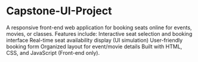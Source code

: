 # Capstone-UI-Project
A responsive front-end web application for booking seats online for events, movies, or classes. Features include:  Interactive seat selection and booking interface  Real-time seat availability display (UI simulation)  User-friendly booking form  Organized layout for event/movie details  Built with HTML, CSS, and JavaScript (Front-end only).
